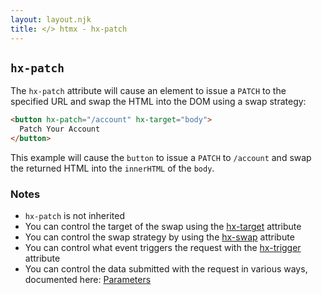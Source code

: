 ```yaml
---
layout: layout.njk
title: </> htmx - hx-patch
---
```


## `hx-patch`

The `hx-patch` attribute will cause an element to issue a `PATCH` to the specified URL and swap
the HTML into the DOM using a swap strategy:

```html
<button hx-patch="/account" hx-target="body">
  Patch Your Account
</button>
```

This example will cause the `button` to issue a `PATCH` to `/account` and swap the returned HTML into
 the `innerHTML` of the `body`.
 
### Notes

* `hx-patch` is not inherited
* You can control the target of the swap using the [hx-target](/attributes/hx-target) attribute
* You can control the swap strategy by using the [hx-swap](/attributes/hx-swap) attribute
* You can control what event triggers the request with the [hx-trigger](/attributes/hx-trigger) attribute
* You can control the data submitted with the request in various ways, documented here: [Parameters](/docs/#parameters)